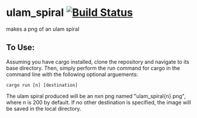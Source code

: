 # ulam_spiral [![Build Status](https://travis-ci.org/FrogBomb/ulam_spiral.svg?branch=master)](https://travis-ci.org/FrogBomb/ulam_spiral)
makes a png of an ulam spiral

## To Use:
Assuming you have cargo installed, clone the repository and navigate to its base directory.
Then, simply perform the run command for cargo in the command line with the following optional arguements:

`cargo run [n] [destination] `

The ulam spiral produced will be an nxn png named "ulam_spiral{n}.png", where n is 200 by default. 
If no other destination is specified, the image will be saved in the local directory.
